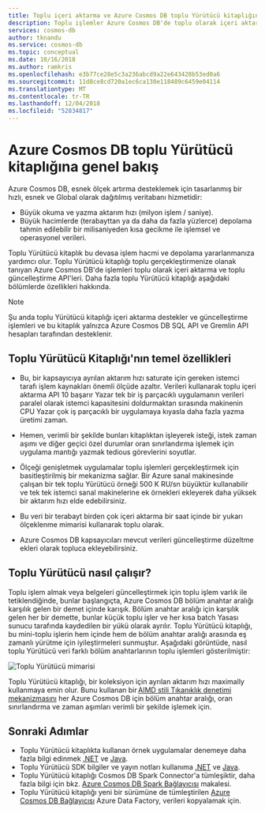 ```yaml
---
title: Toplu içeri aktarma ve Azure Cosmos DB toplu Yürütücü kitaplığını kullanarak verileri güncelleştirme
description: Toplu işlemler Azure Cosmos DB'de toplu olarak içeri aktarma ve toplu güncelleştirme API'leri toplu Yürütücü kitaplığı tarafından sunulan.
services: cosmos-db
author: tknandu
ms.service: cosmos-db
ms.topic: conceptual
ms.date: 10/16/2018
ms.author: ramkris
ms.openlocfilehash: e3b77ce28e5c3a236abcd9a22e643428b53ed0a6
ms.sourcegitcommit: 11d8ce8cd720a1ec6ca130e118489c6459e04114
ms.translationtype: MT
ms.contentlocale: tr-TR
ms.lasthandoff: 12/04/2018
ms.locfileid: "52834817"
---
```

# <a name="azure-cosmos-db-bulk-executor-library-overview"></a>Azure Cosmos DB toplu Yürütücü kitaplığına genel bakış
 
Azure Cosmos DB, esnek ölçek artırma desteklemek için tasarlanmış bir hızlı, esnek ve Global olarak dağıtılmış veritabanı hizmetidir: 

* Büyük okuma ve yazma aktarım hızı (milyon işlem / saniye).  
* Büyük hacimlerde (terabayttan ya da daha da fazla yüzlerce) depolama tahmin edilebilir bir milisaniyeden kısa gecikme ile işlemsel ve operasyonel verileri.  

Toplu Yürütücü kitaplık bu devasa işlem hacmi ve depolama yararlanmanıza yardımcı olur. Toplu Yürütücü kitaplığı toplu gerçekleştirmenize olanak tanıyan Azure Cosmos DB'de işlemleri toplu olarak içeri aktarma ve toplu güncelleştirme API'leri. Daha fazla toplu Yürütücü kitaplığı aşağıdaki bölümlerde özellikleri hakkında. 

> [!NOTE] 
> Şu anda toplu Yürütücü kitaplığı içeri aktarma destekler ve güncelleştirme işlemleri ve bu kitaplık yalnızca Azure Cosmos DB SQL API ve Gremlin API hesapları tarafından desteklenir.
 
## <a name="key-features-of-the-bulk-executor-library"></a>Toplu Yürütücü Kitaplığı'nın temel özellikleri  
 
* Bu, bir kapsayıcıya ayrılan aktarım hızı saturate için gereken istemci tarafı işlem kaynakları önemli ölçüde azaltır. Verileri kullanarak toplu içeri aktarma API 10 başarır Yazar tek bir iş parçacıklı uygulamanın verileri paralel olarak istemci kapasitesini doldurmaktan sırasında makinenin CPU Yazar çok iş parçacıklı bir uygulamaya kıyasla daha fazla yazma üretimi zaman.  

* Hemen, verimli bir şekilde bunları kitaplıktan işleyerek isteği, istek zaman aşımı ve diğer geçici özel durumlar oran sınırlandırma işlemek için uygulama mantığı yazmak tedious görevlerini soyutlar.  

* Ölçeği genişletmek uygulamalar toplu işlemleri gerçekleştirmek için basitleştirilmiş bir mekanizma sağlar. Bir Azure sanal makinesinde çalışan bir tek toplu Yürütücü örneği 500 K RU/sn büyüktür kullanabilir ve tek tek istemci sanal makinelerine ek örnekleri ekleyerek daha yüksek bir aktarım hızı elde edebilirsiniz.  
 
* Bu veri bir terabayt birden çok içeri aktarma bir saat içinde bir yukarı ölçeklenme mimarisi kullanarak toplu olarak.  

* Azure Cosmos DB kapsayıcıları mevcut verileri güncelleştirme düzeltme ekleri olarak topluca ekleyebilirsiniz. 
 
## <a name="how-does-the-bulk-executor-operate"></a>Toplu Yürütücü nasıl çalışır? 

Toplu işlem almak veya belgeleri güncelleştirmek için toplu işlem varlık ile tetiklendiğinde, bunlar başlangıçta, Azure Cosmos DB bölüm anahtar aralığı karşılık gelen bir demet içinde karışık. Bölüm anahtar aralığı için karşılık gelen her bir demette, bunlar küçük toplu işler ve her kısa batch Yasası sunucu tarafında kaydedilen bir yükü olarak ayrılır. Toplu Yürütücü kitaplığı, bu mini-toplu işlerin hem içinde hem de bölüm anahtar aralığı arasında eş zamanlı yürütme için iyileştirmeleri sunmuştur. Aşağıdaki görüntüde, nasıl toplu Yürütücü veri farklı bölüm anahtarlarının toplu işlemleri gösterilmiştir:  

![Toplu Yürütücü mimarisi](./media/bulk-executor-overview/bulk-executor-architecture.png)

Toplu Yürütücü kitaplığı, bir koleksiyon için ayrılan aktarım hızı maximally kullanmaya emin olur. Bunu kullanan bir [AIMD stili Tıkanıklık denetimi mekanizmasını](https://tools.ietf.org/html/rfc5681) her Azure Cosmos DB için bölüm anahtar aralığı, oran sınırlandırma ve zaman aşımları verimli bir şekilde işlemek için. 

## <a name="next-steps"></a>Sonraki Adımlar 
  
* Toplu Yürütücü kitaplıkta kullanan örnek uygulamalar denemeye daha fazla bilgi edinmek [.NET](bulk-executor-dot-net.md) ve [Java](bulk-executor-java.md).  
* Toplu Yürütücü SDK bilgiler ve yayın notları kullanıma [.NET](sql-api-sdk-bulk-executor-dot-net.md) ve [Java](sql-api-sdk-bulk-executor-java.md).
* Toplu Yürütücü kitaplığı Cosmos DB Spark Connector'a tümleşiktir, daha fazla bilgi için bkz. [Azure Cosmos DB Spark Bağlayıcısı](spark-connector.md) makalesi.  
* Toplu Yürütücü kitaplığı yeni bir sürümüne de tümleştirilen [Azure Cosmos DB Bağlayıcısı](https://aka.ms/bulkexecutor-adf-v2) Azure Data Factory, verileri kopyalamak için.
